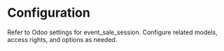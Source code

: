 # Configuration

Refer to Odoo settings for event_sale_session. Configure related models, access rights, and options as needed.

